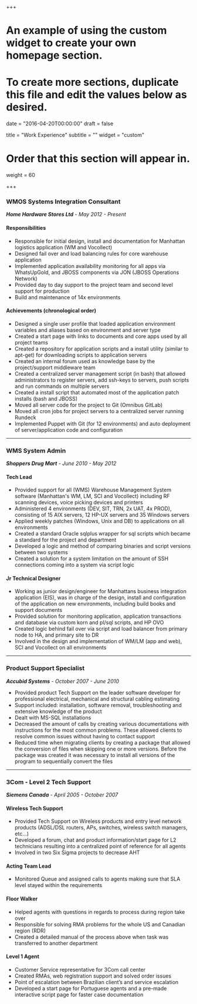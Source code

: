 +++
# An example of using the custom widget to create your own homepage section.
# To create more sections, duplicate this file and edit the values below as desired.

date = "2016-04-20T00:00:00"
draft = false

title = "Work Experience"
subtitle = ""
widget = "custom"

# Order that this section will appear in.
weight = 60

+++

### WMOS Systems Integration Consultant
***Home Hardware Stores Ltd*** -
*May 2012 - Present*

#### Responsibilities
- Responsible for initial design, install and documentation for Manhattan logistics application (WM and Vocollect)
- Designed fail over and load balancing rules for core warehouse application
- Implemented application availability monitoring for all apps via WhatsUpGold, and JBOSS components via JON (JBOSS Operations Network)
- Provided day to day support to the project team and second level support for production
- Build and maintenance of 14x environments

#### Achievements (chronological order)
- Designed a single user profile that loaded application environment variables and aliases based on environment and server type
- Created a start page with links to documents and core apps used by all project teams
- Created a repository for application scripts and a install utility (similar to apt-get) for downloading scripts to application servers
- Created an internal forum used as knowledge base by the project/support middleware team
- Created a centralized server management script (in bash) that allowed administrators to register servers, add ssh-keys to servers, push scripts and run commands on multiple servers
- Created a install script that automated most of the application patch installs (bash and JBOSS)
- Moved all server code for the project to Git (Omnibus GitLab)
- Moved all cron jobs for project servers to a centralized server running Rundeck
- Implemented Puppet with Git (for 12 environments) and auto deployment of server/application code and configuration

* * *

### WMS System Admin
***Shoppers Drug Mart*** -
*June 2010 - May 2012*

#### Tech Lead

- Provided support for all (WMS) Warehouse Management System software (Manhattan's WM, LM, SCI and Vocollect) including RF
scanning devices, voice picking devices and printers
- Administered 4 environments (DEV, SIT, TRN, 2x UAT, 4x PROD), consisting of 15 AIX servers, 12 HP-UX servers and 35 Windows
servers
- Applied weekly patches (Windows, Unix and DB) to applications on all environments
- Created a standard Oracle sqlplus wrapper for sql scripts which became a standard for the project and department
- Developed a logic and method of comparing binaries and script versions between two systems
- Created a solution for a system limitation on the amount of SSH connections coming into a system via script logic

#### Jr Technical Designer

- Working as junior design/engineer for Manhattans business integration application (EIS), was in charge of the design, install and
configuration of the application on new environments, including build books and support documents
- Provided solution for monitoring application, application transactions and database via custom korn and pl/sql scripts, and HP OVO
- Created logic behind fail over via script and load balancer from primary node to HA, and primary site to DR
- Involved in the design and implementation of WM/LM (app and web), SCI and Vocollect on all environments

* * *

### Product Support Specialist
***Accubid Systems*** -
*October 2007 - June 2010*

- Provided product Tech Support on the leader software developer for professional electrical, mechanical and structural cabling estimating
- Support included: installation, software removal, troubleshooting and extensive knowledge of the product
- Dealt with MS-SQL installations
- Decreased the amount of calls by creating various documentations with instructions for the most common problems. These allowed clients to resolve common issues without having to contact support
- Reduced time when migrating clients by creating a package that allowed the conversion of files when skipping one or more versions. Before the package was created it was necessary to install all versions of the program to sequentially convert the files

* * *

### 3Com - Level 2 Tech Support
***Siemens Canada*** -
*April 2005 - October 2007*

#### Wireless Tech Support
- Provided Tech Support on Wireless products and entry level network products (ADSL/DSL routers, APs, switches, wireless switch managers, etc…)
- Developed a forum, chat and product information/start page for L2 technicians resulting into a centralized point of reference for all agents
- Involved in two Six Sigma projects to decrease AHT

#### Acting Team Lead
- Monitored Queue and assigned calls to agents making sure that SLA level stayed within the requirements

#### Floor Walker
- Helped agents with questions in regards to process during region take over
- Responsible for solving RMA problems for the whole US and Canadian region (RDR)
- Created a detailed manual of the process above when task was transferred to another department

#### Level 1 Agent
- Customer Service representative for 3Com call center
- Created RMAs, web registration support and solved order issues
- Point of escalation between Brazilian client’s and service escalation
- Developed a start page for Portuguese agents and a pre-made interactive script page for faster case documentation

